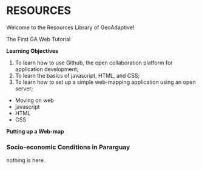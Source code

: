 # RESOURCES

Welcome to the Resources Library of GeoAdaptive!

The First GA Web Tutorial

<strong>Learning Objectives</strong>

1) To learn how to use Github, the open collaboration platform for application development;<br>
2) To learn the basics of javascript, HTML, and CSS;<br>
3) To learn how to set up a simple web-mapping application using an open server;

<ul>
<li> Moving on web </li>
<li> javascript </li>
<li> HTML </li>
<li> CSS </li>
</ul>



<strong>Putting up a Web-map</strong>

<h3>Socio-economic Conditions in Pararguay </h3>
<form>nothing is here.</form>
